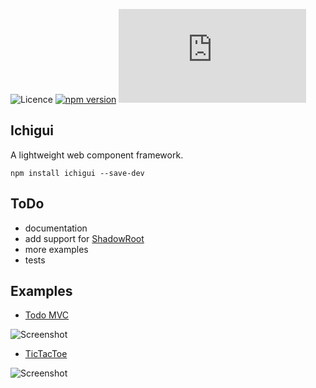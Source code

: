 ![Licence](https://img.shields.io/badge/license-MIT-1182c2.svg)
[![npm version](https://badge.fury.io/js/ichigui.svg)](https://badge.fury.io/js/ichigui)
[![...](https://badge-size.herokuapp.com/literallylara/ichigui/master/dist/ichigui.min.js?update)](https://github.com/literallylara/ichigui/blob/master/dist/ichigui.min.js)

Ichigui
----
A lightweight web component framework.

`npm install ichigui --save-dev`

## ToDo

- documentation
- add support for [ShadowRoot](https://developer.mozilla.org/en-US/docs/Web/API/ShadowRoot)
- more examples
- tests

## Examples

- [Todo MVC](https://literallylara.github.io/ichigui/examples/todo-mvc/)

![Screenshot](https://literallylara.github.io/ichigui/examples/todo-mvc/screenshot.png)

- [TicTacToe](https://literallylara.github.io/ichigui/examples/tic-tac-toe/)

![Screenshot](https://literallylara.github.io/ichigui/examples/tic-tac-toe/screenshot.png)
